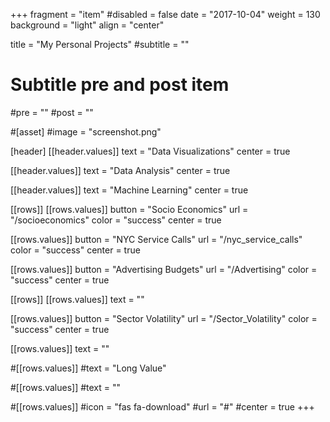+++
fragment = "item"
#disabled = false
date = "2017-10-04"
weight = 130
background = "light"
align = "center"

title = "My Personal Projects"
#subtitle = ""

# Subtitle pre and post item
#pre = ""
#post = ""

#[asset]
  #image = "screenshot.png"

[header]
  [[header.values]]
    text = "Data Visualizations"
    center = true

  [[header.values]]
    text = "Data Analysis"
    center = true

  [[header.values]]
    text = "Machine Learning"
    center = true

[[rows]]
  [[rows.values]]
    button = "Socio Economics"
    url = "/socioeconomics"
    color = "success"
    center = true

  [[rows.values]]
    button = "NYC Service Calls"
    url = "/nyc_service_calls"
    color = "success"
    center = true

  [[rows.values]]
    button = "Advertising Budgets"
    url = "/Advertising"
    color = "success"
    center = true

[[rows]]
  [[rows.values]]
    text = ""
    
  [[rows.values]]
    button = "Sector Volatility"
    url = "/Sector_Volatility"
    color = "success"
    center = true

  [[rows.values]]
    text = ""

  #[[rows.values]]
    #text = "Long Value"

  #[[rows.values]]
    #text = ""

  #[[rows.values]]
    #icon = "fas fa-download"
    #url = "#"
    #center = true
+++